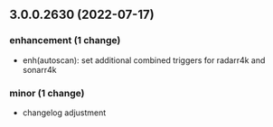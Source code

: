 ## 3.0.0.2630 (2022-07-17)

### enhancement (1 change)

- enh(autoscan): set additional combined triggers for radarr4k and sonarr4k

### minor (1 change)

- changelog adjustment
